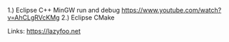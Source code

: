 1.) Eclipse C++ MinGW run and debug
	https://www.youtube.com/watch?v=AhCLgRVcKMg
2.) Eclipse CMake





Links:
https://lazyfoo.net